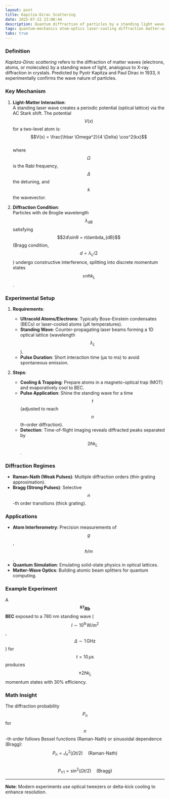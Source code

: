 ```yaml
---
layout: post  
title: Kapitza-Dirac Scattering  
date: 2025-07-22 23:08:44  
description: Quantum diffraction of particles by a standing light wave, demonstrating wave-particle duality.  
tags: quantum-mechanics atom-optics laser-cooling diffraction matter-waves  
tabs: true  
---  
```


### **Definition**  
*Kapitza-Dirac scattering* refers to the diffraction of matter waves (electrons, atoms, or molecules) by a standing wave of light, analogous to X-ray diffraction in crystals. Predicted by Pyotr Kapitza and Paul Dirac in 1933, it experimentally confirms the wave nature of particles.  

### **Key Mechanism**  
1. **Light-Matter Interaction**:  
   A standing laser wave creates a periodic potential (optical lattice) via the AC Stark shift. The potential $$V(x)$$ for a two-level atom is:  
   $$V(x) = \frac{\hbar \Omega^2}{4 \Delta} \cos^2(kx)$$  
   where $$\Omega$$ is the Rabi frequency, $$\Delta$$ the detuning, and $$k$$ the wavevector.  

2. **Diffraction Condition**:  
   Particles with de Broglie wavelength $$\lambda_{dB}$$ satisfying $$2d\sinθ = n\lambda_{dB}$$ (Bragg condition, $$d = \lambda_L/2$$) undergo constructive interference, splitting into discrete momentum states $$\pm n\hbar k_L$$.  

### **Experimental Setup**  
1. **Requirements**:  
   - **Ultracold Atoms/Electrons**: Typically Bose-Einstein condensates (BECs) or laser-cooled atoms (µK temperatures).  
   - **Standing Wave**: Counter-propagating laser beams forming a 1D optical lattice (wavelength $$\lambda_L$$).  
   - **Pulse Duration**: Short interaction time (µs to ms) to avoid spontaneous emission.  

2. **Steps**:  
   - **Cooling & Trapping**: Prepare atoms in a magneto-optical trap (MOT) and evaporatively cool to BEC.  
   - **Pulse Application**: Shine the standing wave for a time $$t$$ (adjusted to reach $$n$$th-order diffraction).  
   - **Detection**: Time-of-flight imaging reveals diffracted peaks separated by $$2\hbar k_L$$.  

### **Diffraction Regimes**  
- **Raman-Nath (Weak Pulses)**: Multiple diffraction orders (thin grating approximation).  
- **Bragg (Strong Pulses)**: Selective $$n$$-th order transitions (thick grating).  

### **Applications**  
- **Atom Interferometry**: Precision measurements of $$g$$, $$\hbar/m$$.  
- **Quantum Simulation**: Emulating solid-state physics in optical lattices.  
- **Matter-Wave Optics**: Building atomic beam splitters for quantum computing.  

### **Example Experiment**  
A **$$^{87}Rb$$ BEC** exposed to a 780 nm standing wave ($$I \sim 10^9\, \text{W/m}^2$$, $$\Delta \sim 1\, \text{GHz}$$) for $$t = 10\, \mu\text{s}$$ produces $$\pm 2\hbar k_L$$ momentum states with 30% efficiency.  

### **Math Insight**  
The diffraction probability $$P_n$$ for $$n$$-th order follows Bessel functions (Raman-Nath) or sinusoidal dependence (Bragg):  
$$P_n = J_n^2(\Omega t/2) \quad \text{(Raman-Nath)}$$  
$$P_{\pm1} = \sin^2(\Omega t/2) \quad \text{(Bragg)}$$  

---  
**Note**: Modern experiments use optical tweezers or delta-kick cooling to enhance resolution.